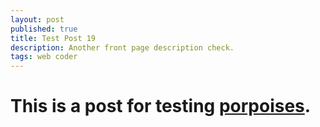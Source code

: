 ```yaml
---
layout: post
published: true
title: Test Post 19
description: Another front page description check.
tags: web coder
---
```


# This is a post for testing [porpoises](http://en.wikipedia.org/wiki/Porpoise).
